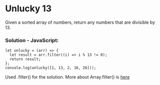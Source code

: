 # Unlucky 13

Given a sorted array of numbers, return any numbers that are divisible by 13.

### Solution - JavaScript:
```
let unlucky = (arr) => {
  let result = arr.filter((i) => i % 13 != 0);
  return result;
};
console.log(unlucky([1, 13, 2, 16, 26]));
```

Used .filter() for the solution. More about Array.filter() is [here](https://developer.mozilla.org/en-US/docs/Web/JavaScript/Reference/Global_Objects/Array/filter)